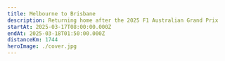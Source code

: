 ```yaml
---
title: Melbourne to Brisbane
description: Returning home after the 2025 F1 Australian Grand Prix
startAt: 2025-03-17T08:00:00.000Z
endAt: 2025-03-18T01:50:00.000Z
distanceKm: 1744
heroImage: ./cover.jpg
---
```

